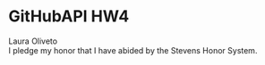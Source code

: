 
GitHubAPI HW4
======
Laura Oliveto<br />
I pledge my honor that I have abided by the Stevens Honor System.